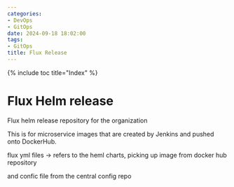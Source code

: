 ```yaml
---
categories:
- DevOps
- GitOps
date: 2024-09-18 18:02:00
tags:
- GitOps
title: Flux Release
---
```


{% include toc title="Index" %}

# Flux Helm release

Flux helm release repository for the organization

This is for microservice images that are created by Jenkins and pushed onto
DockerHub.

flux yml files -> refers to the heml charts, picking up image from docker hub
repository

and confic file from the central config repo